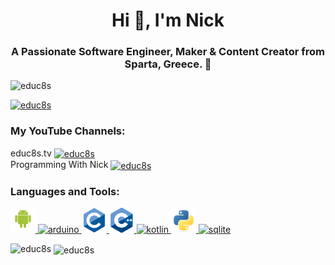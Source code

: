 <h1 align="center">Hi 👋, I'm Nick</h1>
<h3 align="center">A Passionate Software Engineer, Maker & Content Creator from Sparta, Greece. 🚀</h3>

<p align="left"> <img src="https://komarev.com/ghpvc/?username=educ8s&label=Profile%20views&color=0e75b6&style=flat" alt="educ8s" /> </p>

<p align="left"> <a href="https://github.com/ryo-ma/github-profile-trophy"><img src="https://github-profile-trophy.vercel.app/?username=educ8s" alt="educ8s" /></a> </p>

<h3 align="left">My YouTube Channels:</h3>
<p align="left">
educ8s.tv <a href="https://www.youtube.com/c/educ8s" target="blank"><img align="center" src="https://raw.githubusercontent.com/rahuldkjain/github-profile-readme-generator/master/src/images/icons/Social/youtube.svg" alt="educ8s" height="30" width="40" /></a><br>Programming With Nick <a href="https://studio.youtube.com/channel/UC3ivOTE5EgpmF2DHLBmWIWg" target="blank"><img align="center" src="https://raw.githubusercontent.com/rahuldkjain/github-profile-readme-generator/master/src/images/icons/Social/youtube.svg" alt="educ8s" height="30" width="40" /></a>
</p>

<h3 align="left">Languages and Tools:</h3>
<p align="left"> <a href="https://developer.android.com" target="_blank" rel="noreferrer"> <img src="https://raw.githubusercontent.com/devicons/devicon/master/icons/android/android-original-wordmark.svg" alt="android" width="40" height="40"/> </a> <a href="https://www.arduino.cc/" target="_blank" rel="noreferrer"> <img src="https://cdn.worldvectorlogo.com/logos/arduino-1.svg" alt="arduino" width="40" height="40"/> </a> <a href="https://www.cprogramming.com/" target="_blank" rel="noreferrer"> <img src="https://raw.githubusercontent.com/devicons/devicon/master/icons/c/c-original.svg" alt="c" width="40" height="40"/> </a> <a href="https://www.w3schools.com/cpp/" target="_blank" rel="noreferrer"> <img src="https://raw.githubusercontent.com/devicons/devicon/master/icons/cplusplus/cplusplus-original.svg" alt="cplusplus" width="40" height="40"/> </a> <a href="https://kotlinlang.org" target="_blank" rel="noreferrer"> <img src="https://www.vectorlogo.zone/logos/kotlinlang/kotlinlang-icon.svg" alt="kotlin" width="40" height="40"/> </a> <a href="https://www.python.org" target="_blank" rel="noreferrer"> <img src="https://raw.githubusercontent.com/devicons/devicon/master/icons/python/python-original.svg" alt="python" width="40" height="40"/> </a> <a href="https://www.sqlite.org/" target="_blank" rel="noreferrer"> <img src="https://www.vectorlogo.zone/logos/sqlite/sqlite-icon.svg" alt="sqlite" width="40" height="40"/> </a> </p>

<p><img align="left" src="https://github-readme-stats.vercel.app/api/top-langs?username=educ8s&show_icons=true&locale=en&layout=compact" alt="educ8s" /></p>

<p>&nbsp;<img align="center" src="https://github-readme-stats.vercel.app/api?username=educ8s&show_icons=true&locale=en" alt="educ8s" /></p>
